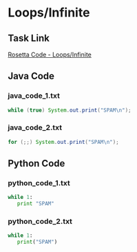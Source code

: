 # Loops/Infinite

## Task Link
[Rosetta Code - Loops/Infinite](https://rosettacode.org/wiki/Loops/Infinite)

## Java Code
### java_code_1.txt
```java
while (true) System.out.print("SPAM\n");

```

### java_code_2.txt
```java
for (;;) System.out.print("SPAM\n");

```

## Python Code
### python_code_1.txt
```python
while 1:
   print "SPAM"

```

### python_code_2.txt
```python
while 1:
   print("SPAM")

```

